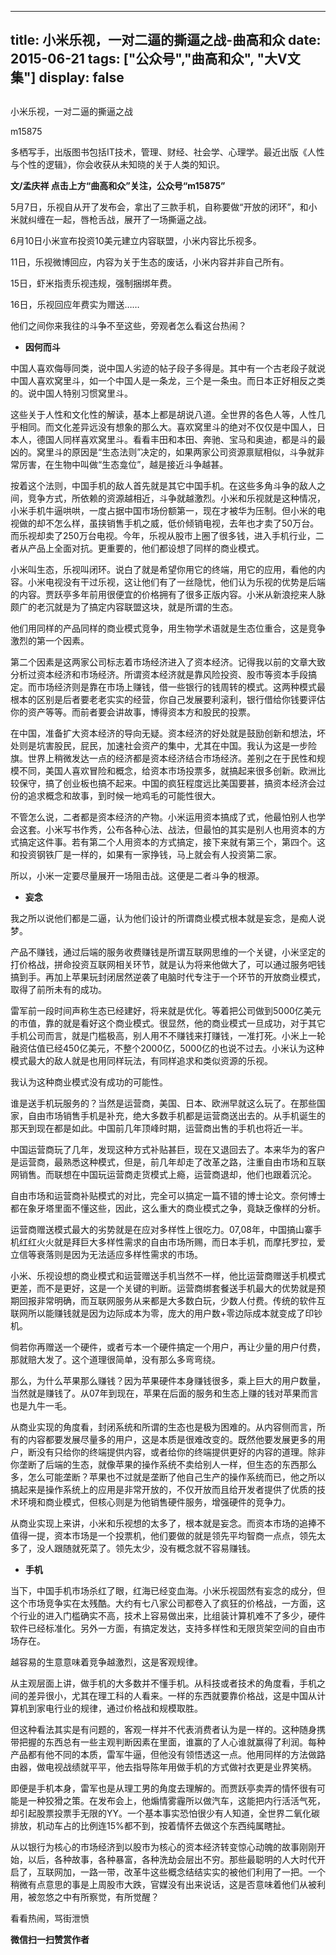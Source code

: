 
---
title:   小米乐视，一对二逼的撕逼之战-曲高和众
date: 2015-06-21
tags: ["公众号","曲高和众", "大V文集"]
display: false
---


## 



小米乐视，一对二逼的撕逼之战




m15875




多栖写手，出版图书包括IT技术，管理、财经、社会学、心理学。最近出版《人性与个性的逻辑》，你会收获从未知晓的关于人类的知识。


**文/孟庆祥 点击上方“曲高和众”关注，公众号“m15875”**



5月7日，乐视自从开了发布会，拿出了三款手机，自称要做“开放的闭环”，和小米就纠缠在一起，唇枪舌战，展开了一场撕逼之战。



6月10日小米宣布投资10美元建立内容联盟，小米内容比乐视多。



11日，乐视微博回应，内容为关于生态的废话，小米内容并非自己所有。



15日，虾米指责乐视违规，强制捆绑年费。



16日，乐视回应年费实为赠送……



他们之间你来我往的斗争不至这些，旁观者怎么看这台热闹？


- **因何而斗**


中国人喜欢侮辱同类，说中国人劣迹的帖子段子多得是。其中有一个古老段子就说中国人喜欢窝里斗，如一个中国人是一条龙，三个是一条虫。而日本正好相反之类的。说中国人特别习惯窝里斗。



这些关于人性和文化性的解读，基本上都是胡说八道。全世界的各色人等，人性几乎相同。而文化差异远没有想象的那么大。喜欢窝里斗的绝对不仅仅是中国人，日本人，德国人同样喜欢窝里斗。看看丰田和本田、奔驰、宝马和奥迪，都是斗的最凶的。窝里斗的原因是“生态法则”决定的，如果两家公司资源禀赋相似，斗争就非常厉害，在生物中叫做“生态龛位”，越是接近斗争越甚。



按着这个法则，中国手机的敌人首先就是其它中国手机。在这些多角斗争的敌人之间，竞争方式，所依赖的资源越相近，斗争就越激烈。小米和乐视就是这种情况，小米手机牛逼哄哄，一度占据中国市场份额第一，现在才被华为压制。但小米的电视做的却不怎么样，虽挟销售手机之威，低价倾销电视，去年也才卖了50万台。而乐视却卖了250万台电视。今年，乐视从股市上圈了很多钱，进入手机行业，二者从产品上全面对抗。更重要的，他们都设想了同样的商业模式。



小米叫生态，乐视叫闭环。说白了就是希望你用它的终端，用它的应用，看他的内容。小米电视没有干过乐视，这让他们有了一丝隐忧，他们认为乐视的优势是后端的内容。贾跃亭多年前用很便宜的价格拥有了很多正版内容。小米从新浪挖来人脉颇广的老沉就是为了搞定内容联盟这块，就是所谓的生态。



他们用同样的产品同样的商业模式竞争，用生物学术语就是生态位重合，这是竞争激烈的第一个因素。



第二个因素是这两家公司标志着市场经济进入了资本经济。记得我以前的文章大致分析过资本经济和市场经济。所谓资本经济就是靠风险投资、股市等资本手段搞定。而市场经济则是靠在市场上赚钱，借一些银行的钱周转的模式。这两种模式最根本的区别是后者要老老实实的经营，你自己发展要利滚利，银行借给你钱要评估你的资产等等。而前者要会讲故事，博得资本方和股民的投票。



在中国，准备扩大资本经济的导向无疑。资本经济的好处就是鼓励创新和想法，坏处则是坑害股民，屁民，加速社会资产的集中，尤其在中国。我认为这是一步险旗。世界上稍微发达一点的经济都是资本经济结合市场经济。差别之在于民性和规模不同，美国人喜欢冒险和概念，给资本市场投票多，就搞起来很多创新。欧洲比较保守，搞了创业板也搞不起来。中国的疯狂程度远比美国要甚，搞资本经济会过份的追求概念和故事，到时候一地鸡毛的可能性很大。



不管怎么说，二者都是资本经济的产物。小米运用资本搞成了式，他最怕别人也学会这套。小米写书作秀，公布各种心法、战法，但最怕的其实是别人也用资本的方式搞定这件事。若有第二个人用资本的方式搞定，接下来就有第三个，第四个。这和投资钢铁厂是一样的，如果有一家挣钱，马上就会有人投资第二家。



所以，小米一定要尽量展开一场阻击战。这便是二者斗争的根源。


- **妄念**


我之所以说他们都是二逼，认为他们设计的所谓商业模式根本就是妄念，是痴人说梦。



产品不赚钱，通过后端的服务收费赚钱是所谓互联网思维的一个关键，小米坚定的打价格战，拼命投资互联网相关环节，就是认为将来他做大了，可以通过服务吧钱搞到手。再加上苹果玩封闭居然逆袭了电脑时代专注于一个环节的开放商业模式，取得了前所未有的成功。



雷军前一段时间声称生态已经建好，将来就是优化。等着把公司做到5000亿美元的市值，靠的就是看好这个商业模式。很显然，他的商业模式一旦成功，对于其它手机公司而言，就是门槛极高，别人用不不赚钱来打赚钱，一准打死。小米上一轮融资估值已经450亿美元，不整个2000亿，5000亿的也说不过去。小米认为这种模式最大的敌人就是也用同样玩法，有同样追求和类似资源的乐视。



我认为这种商业模式没有成功的可能性。



谁是送手机玩服务的？当然是运营商，美国、日本、欧洲早就这么玩了。在那些国家，自由市场销售手机是补充，绝大多数手机都是运营商送出去的。从手机诞生的那天到现在都是如此。中国前几年顶峰时期，运营商出售的手机也将近一半。



中国运营商玩了几年，发现这种方式补贴甚巨，现在又退回去了。本来华为的客户是运营商，最熟悉这种模式，但是，前几年却走了改革之路，注重自由市场和互联网销售。而联想在中国玩运营商走货模式上瘾，运营商退却，他们也跟着沉沦。



自由市场和运营商补贴模式的对比，完全可以搞定一篇不错的博士论文。奈何博士都在象牙塔里面不懂这些，因此，这么重大的商业模式之争，竟缺乏像样的分析。



运营商赠送模式最大的劣势就是在应对多样性上很吃力。07,08年，中国搞山寨手机红红火火就是拜巨大多样性需求的自由市场所赐，而日本手机，而摩托罗拉，爱立信等衰落则是因为无法适应多样性需求的市场。



小米、乐视设想的商业模式和运营赠送手机当然不一样，他比运营商赠送手机模式更差，而不是更好，这是一个关键的判断。运营商绑套餐送手机最大的优势就是预期回报非常明确，而互联网服务从来都是大多数白玩，少数人付费。传统的软件互联网所以能赚钱就是因为边际成本为零，庞大的用户数+零边际成本就变成了印钞机。



倘若你再赠送一个硬件，或者亏本一个硬件搞定一个用户，再让少量的用户付费，那就赔大发了。这个道理很简单，没有那么多弯弯绕。



那么，为什么苹果那么赚钱？因为苹果硬件本身赚钱很多，乘上巨大的用户数量，当然就是赚钱了。从07年到现在，苹果在后面的服务和生态上赚的钱对苹果而言也是九牛一毛。



从商业实现的角度看，封闭系统和所谓的生态也是极为困难的。从内容侧而言，所有的内容都要发展尽量多的用户，这是本质是很难改变的。既然他要发展更多的用户，断没有只给你的终端提供内容，或者给你的终端提供更好的内容的道理。除非你垄断了后端的生态，就像苹果的操作系统不卖给别人一样，但生态的东西那么多，怎么可能垄断？苹果也不过就是垄断了他自己生产的操作系统而已，他之所以搞起来是操作系统上的应用是非常开放的，不仅开放而且给开发者提供了优质的技术环境和商业模式，但核心则是为他销售硬件服务，增强硬件的竞争力。



从商业实现上来讲，小米和乐视想的太多了，根本就是妄念。而资本市场的追捧不值得一提，资本市场是一个投票机，他们要做的就是领先平均智商一点点，领先太多了，没人跟随就死菜了。领先太少，没有概念就不容易赚钱。


- **手机**


当下，中国手机市场杀红了眼，红海已经变血海。小米乐视固然有妄念的成分，但这个市场竞争实在太残酷。大约有七八家公司都卷入了疯狂的价格战，一方面，这个行业的进入门槛确实不高，技术上容易做出来，比组装计算机难不了多少，硬件软件已经标准化。另外一方面，有搞定发达，支持多样性和无限货架空间的自由市场存在。



越容易的生意意味着竞争越激烈，这是客观规律。



从主观层面上讲，做手机的大多数并不懂手机。从科技或者技术的角度看，手机之间的差异很小，尤其在理工科的人看来。一样的东西就要靠价格战，这是中国从计算机到家电行业的规律，通过价格战和规模取胜。



但这种看法其实是有问题的，客观一样并不代表消费者认为是一样的。这种随身携带把握的东西总有一些主观判断因素在里面，谁赢的了人心谁就赢得了利润。每种产品都有他不同的本质，雷军牛逼，但他没有领悟透这一点。他用同样的方法做路由器，做电视战绩就平平，他去指导陈年用做手机的方式做衬衣更是业界笑柄。



即便是手机本身，雷军也是从理工男的角度去理解的。而贾跃亭卖弄的情怀很有可能是一种狡猾之策。在发布会上，他煽情雾霾所以做汽车，这能把内行活活气死，却引起股票投票手无限的YY。一个基本事实恐怕很少有人知道，全世界二氧化碳排放，机动车占的比例连15%都不到，按着情怀去做这个东西纯属瞎扯。



从以银行为核心的市场经济到以股市为核心的资本经济转变惊心动魄的故事刚刚开始，以后，各种故事，各种暴富，各种洗劫会层出不穷。那些最聪明的人大时代开启了，互联网加，一路一带，改革牛这些概念结结实实的被他们利用了一把。一个稍微有点意思的事是上周股市大跌，官媒没有出来说话，这是否意味着他们从被利用，被忽悠之中有所察觉，有所觉醒？



看看热闹，骂街泄愤


**微信扫一扫赞赏作者**













